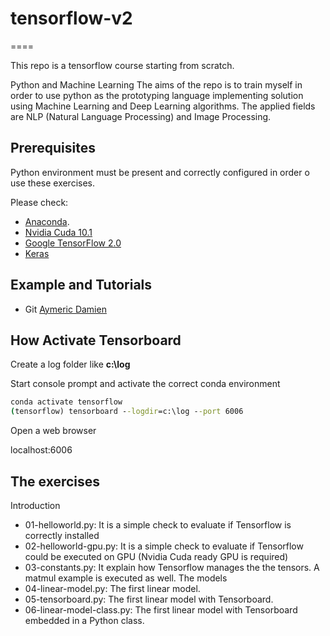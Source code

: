 # tensorflow-v2
====

This repo is a tensorflow course starting from scratch.

Python and Machine Learning
The aims of the repo is to train myself in order to use python as the prototyping language implementing solution using Machine Learning and Deep Learning algorithms. The applied fields are NLP (Natural Language Processing) and Image Processing.

## Prerequisites

Python environment must be present and correctly configured in order o use these exercises.


Please check:
* [Anaconda](https://www.continuum.io).
* [Nvidia Cuda 10.1](https://developer.nvidia.com/cuda-10.1-download-archive-base)
* [Google TensorFlow 2.0](https://www.tensorflow.org/)
* [Keras](https://keras.io/)


## Example and Tutorials

* Git [Aymeric Damien](https://github.com/aymericdamien)


## How Activate Tensorboard

Create a log folder like **c:\log**

Start console prompt and activate the correct conda environment

``` cmd
conda activate tensorflow
(tensorflow) tensorboard --logdir=c:\log --port 6006
```

Open a web browser

localhost:6006

## The exercises
Introduction
- 01-helloworld.py: It is a simple check to evaluate if Tensorflow is correctly installed
- 02-helloworld-gpu.py: It is a simple check to evaluate if Tensorflow could be executed on GPU (Nvidia Cuda ready GPU is required)
- 03-constants.py: It explain how Tensorflow manages the the tensors. A matmul example is executed as well.
The models
- 04-linear-model.py: The first linear model.
- 05-tensorboard.py: The first linear model with Tensorboard.
- 06-linear-model-class.py: The first linear model with Tensorboard embedded in a Python class.
